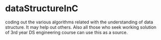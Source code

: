 # dataStructureInC
coding out the various algorithms related with the understanding of data structure. It may help out others. Also all those who seek working solution of 3rd year DS engineering course can use this as a source.
